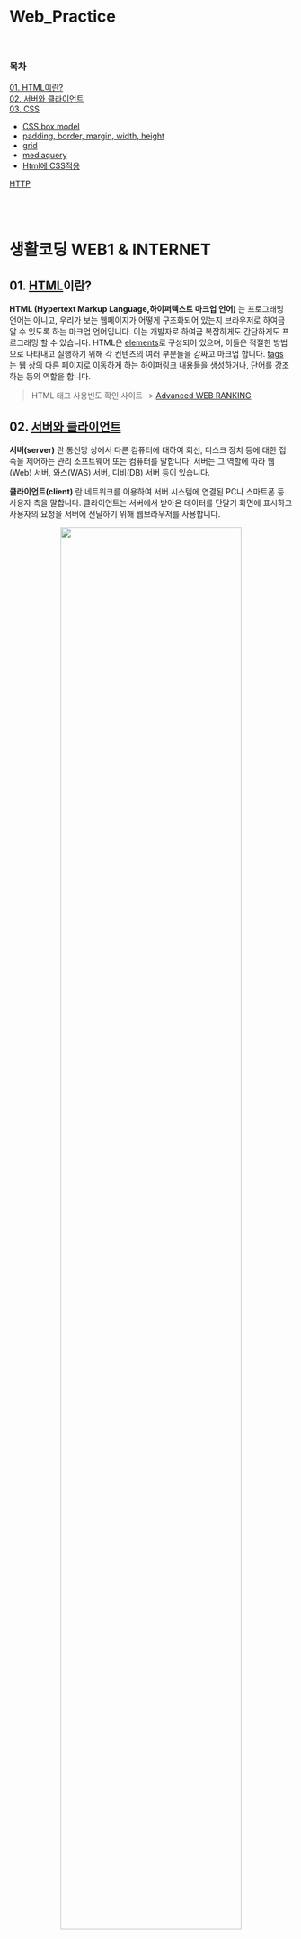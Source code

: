 # Web_Practice   
<br>

### 목차
[01. HTML이란?](#1-html이란)      
[02. 서버와 클라이언트](#2-서버와-클라이언트)   
[03. CSS](#3-css란)   
- [CSS box model](#css-box-model)    
- [padding, border, margin, width, height](#padding-border-margin-width-height)   
- [grid](#0304-grid) 
- [mediaquery](#0305-mediaquery)
- [Html에 CSS적용](#html에-css적용외부-스타일-시트-external-style-sheet)     

[HTTP](#3-http)   

<br><br>

# 생활코딩 WEB1 & INTERNET

## 01. [HTML](https://developer.mozilla.org/ko/docs/Learn/HTML/Introduction_to_HTML/Getting_started)이란?
**HTML (Hypertext Markup Language,하이퍼텍스트 마크업 언어)** 는 프로그래밍 언어는 아니고, 우리가 보는 웹페이지가 어떻게 구조화되어 있는지 브라우저로 하여금 알 수 있도록 하는 마크업 언어입니다. 이는 개발자로 하여금 복잡하게도 간단하게도 프로그래밍 할 수 있습니다. HTML은 [elements](https://developer.mozilla.org/ko/docs/Glossary/Element)로 구성되어 있으며, 이들은 적절한 방법으로 나타내고 실행하기 위해 각 컨텐츠의 여러 부분들을 감싸고 마크업 합니다. [tags](https://developer.mozilla.org/ko/docs/Glossary/Tag) 는 웹 상의 다른 페이지로 이동하게 하는 하이퍼링크 내용들을 생성하거나, 단어를 강조하는 등의 역할을 합니다.

> HTML 태그 사용빈도 확인 사이트 -> [Advanced WEB RANKING](https://www.advancedwebranking.com/seo/html-study/)

## 02. [서버와 클라이언트](http://wiki.hash.kr/index.php/%EC%84%9C%EB%B2%84-%ED%81%B4%EB%9D%BC%EC%9D%B4%EC%96%B8%ED%8A%B8) 
**서버(server)** 란 통신망 상에서 다른 컴퓨터에 대하여 회선, 디스크 장치 등에 대한 접속을 제어하는 관리 소프트웨어 또는 컴퓨터를 말합니다. 
서버는 그 역할에 따라 웹(Web) 서버, 와스(WAS) 서버, 디비(DB) 서버 등이 있습니다.

**클라이언트(client)** 란 네트워크를 이용하여 서버 시스템에 연결된 PC나 스마트폰 등 사용자 측을 말합니다. 클라이언트는 서버에서 받아온 데이터를 단말기 화면에 표시하고 사용자의 요청을 서버에 전달하기 위해 웹브라우저를 사용합니다.   
<p align="center"><img src="./images/serverclient.JPG" width="80%" height="80%"></p>

### **장단점**   
**장점**   
**서버-클라이언트 구조**는 매우 효율적인 네트워크 구조입니다. 다수의 사용자들이 공동으로 열람·복사·수정·관리하는 데이터를 여러 곳에 분산시키지 않고 단일한 중앙 서버에 저장하여 관리함으로써 데이터의 유일성과 통일성을 보장할 수 있습니다. 탈중앙 분산 저장 방식에 필요한 합의 알고리즘이 필요 없습니다. 중앙 서버만 관리하면 되므로 분산 저장 방식에 비해 네트워크 구성 및 유지관리 비용이 적게 듭니다.

**단점**   
서버-클라이언트 구조는 해킹 공격과 디도스 및 랜섬웨어 공격 등에 취약합니다. 모든 중요 데이터가 중앙 서버에 집중되어 있기 때문에 해커가 중앙 서버에 침투하여 데이터를 위변조할 경우 모든 클라이언트들에게 잘못된 정보가 전달됩니다. 이를 방어하기 위해 방화벽, 웹 방화벽, 침입탐지시스템(IDS), 침입방지시스템(IPS) 등 다양한 보안 제품을 설치하고, 서버에 저장된 데이터를 복사하여 별도의 저장장치에 백업을 해야 하기 때문에 추가적인 비용이 들어갑니다.   
<br><br>

# 생활코딩 WEB2 - CSS   

## 03. [CSS](https://developer.mozilla.org/ko/docs/Learn/Getting_started_with_the_web/CSS_basics)란?   
**종속형 시트 또는 캐스케이딩 스타일 시트(Cascading Style Sheets, CSS)** 는 마크업 언어가 실제 표시되는 방법을 기술하는 스타일 언어(style sheet language)로, HTML과 XHTML에 주로 쓰이며, [XML](http://www.tcpschool.com/xml/xml_intro_basic)에서도 사용할 수 있습니다. W3C의 표준이며, 레이아웃과 스타일을 정의할 때의 자유도가 높습니다.

### **03_01 CSS의 ruleset 해부**          
<p align="center"><img src="./images/CSS.png" width="80%" height="80%"></p>    

**선택자(selector)**      
 rule set의 맨 앞에 있는 HTML 요소 이름. 이것은 꾸밀 요소(들)을 선택합니다 (이 예에서는 p 요소). 다른 요소를 꾸미기 위해서는 선택자만 바꿔주세요.   

**선언(Decalaration)**   
color: red와 같은 단일 규칙; 여러분이 꾸미기 원하는 요소의 속성을 명시합니다.

**속성(Property)**    
주어진 HTML 요소를 꾸밀 수 있는 방법입니다. (이 예에서, color는 p 요소의 속성입니다.) CSS에서, rule 내에서 영향을 줄 속성을 선택합니다.

**속성 값(Property value)**     
속성의 오른쪽에, 콜론 뒤에, 주어진 속성을 위한 많은 가능한 결과중 하나를 선택하기 위해 속성 값을 갖습니다 (color 의 값에는 red 외에 많은 것이 있습니다).
### **지켜야할 문법**
* 각각의 rule set (셀렉터로 구분) 은 반드시 ({}) 로 감싸져야 합니다.
* 각각의 선언 안에, 각 속성을 해당 값과 구분하기 위해 콜론 (:)을 사용해야만 합니다.
* 각각의 rule set 안에, 각 선언을 그 다음 선언으로부터 구분하기 위해 세미콜론 (;)을 사용해야만 합니다.


### [**03_02 CSS box model**](https://developer.mozilla.org/ko/docs/Learn/CSS/Building_blocks/The_box_model) 

<p align="center"><image src="./images/cssbox.JPG" width="70%" height="70%"></p>

```css
    /*
    block element
    화면 전체공간을 차지합니다.
    */
    h1{
        border-width: 5px;
        border-color: red;
        border-style: solid;
        /* display 속성으로 inline, block 값을 조절할 수 있습니다. */
        /* display: inline; */
    }

    /*
    inline element
    자신의 크기만큼 공간을 차지합니다.
    */
    a{
        border-width: 5px;
        border-color: red;
        border-style: solid;
        /* display: block; */
    }

```
### [**03_03 padding, border, margin, width, height**](https://developer.mozilla.org/ko/docs/Learn/CSS/Building_blocks/The_box_model#%EC%97%AC%EB%B0%B1%EA%B3%BC_%ED%8C%A8%EB%94%A9%EA%B3%BC_%ED%85%8C%EB%91%90%EB%A6%AC)

<p align="center"><image src="./images/CSSbox1.JPG" width="45%" height="45%"></p>

```css
h1{
    padding:20px;
    border:10px solid red;
    margin:20px;
    width:100px;
    height:20px;
}
```

### [**03_04 grid**](https://developer.mozilla.org/ko/docs/Web/CSS/CSS_Grid_Layout/Basic_concepts_of_grid_layout)
그리드는 수평선과 수직선이 교차해서 이루어진 집합체입니다. 하나의 집합체는 세로 열을 그리고 다른 하나는 가로 행을 정의합니다. 각 요소는 이러한 열과 행으로 된 라인을 따라 생성된 그리드에 배치할 수 있습니다.

### [**03_05 mediaquery**](https://developer.mozilla.org/ko/docs/Learn/CSS/CSS_layout/Media_queries)
CSS Media Query는 예를 들어 "뷰포트가 480 픽셀보다 넓다."라고 여러분이 지정한 규칙에 브라우저 및 장치 환경이 일치하는 경우에만 씨에스에스를 적용할 수 있는 방법을 제공합니다. 미디어 쿼리는 뷰포트의 크기에 따라 서로 다른 조판을 생성할 수 있기 때문에 반응형 웹 디자인의 핵심 부분입니다. 사용자는 마우스가 아닌 터치스크린을 사용하는 것과 같이 실행 중인 사이트 환경에 대한 여러 내용들을 탐지하는 데도 사용할 수 있습니다.

**미디어 쿼리 기본 구문**
```css
@media media-type and (media-feature-rule) {
  /* CSS rules go here */
}
```

**미디어 쿼리 구문의 구성 요소 :**   
* 여기 코드가 어떤 미디어를 위한 것인지 브라우저에 알려주는 미디어 유형(예를 들어, 인쇄 또는 화면).
* 괄호로 묶은 씨에스에스 규칙이 적용되기 위해 전달되어야 하는 규칙 또는 조건문 격인 미디어 표현식.
* 조건문을 통과하고 미디어 유형이 올바른 경우 적용되는 씨에스에스 규칙 집합.

### [Html에 CSS적용(외부 스타일 시트 External style sheet)](https://www.w3schools.com/css/css_howto.asp)
`<link rel="stylesheet" href = "style.css">`

## [HTTP](https://developer.mozilla.org/ko/docs/Web/HTTP/Overview)
**HTTP** 는 **HTML 문서와 같은 리소스들을 가져올 수 있도록 해주는** [프로토콜](https://developer.mozilla.org/ko/docs/Glossary/Protocol)입니다. HTTP는 웹에서 이루어지는 모든 데이터 교환의 기초이며, 클라이언트-서버 프로토콜이기도 합니다. 클라이언트-서버 프로토콜이란 (보통 웹브라우저인) 수신자 측에 의해 요청이 초기화되는 프로토콜을 의미합니다. 하나의 완전한 문서는 텍스트, 레이아웃 설명, 이미지, 비디오, 스크립트 등 불러온(fetched) 하위 문서들로 재구성됩니다.
<p align="center"><img src="./images/HTTP.png" width="70%" height="70%"></p>


Reference : [MDN](https://developer.mozilla.org/ko/), [해시넷](http://wiki.hash.kr)

